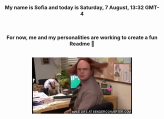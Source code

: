 


<div align="center">
<h3 >My name is Sofia and today is Saturday, 7 August, 13:32 GMT-4</h3><br>
<h3 >For now, me and my personalities are working to create a fun Readme 👋
</h3><br>
<img src='img/dwight.gif' alt='working...'/>
</div>
